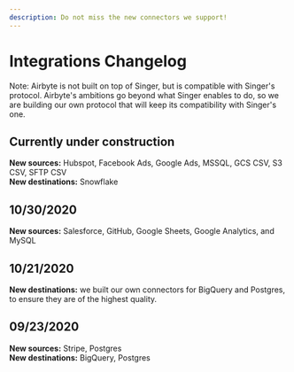 ```yaml
---
description: Do not miss the new connectors we support!
---
```


# Integrations Changelog

Note: Airbyte is not built on top of Singer, but is compatible with Singer's protocol. Airbyte's ambitions go beyond what Singer enables to do, so we are building our own protocol that will keep its compatibility with Singer's one.

## Currently under construction

**New sources:** Hubspot, Facebook Ads, Google Ads, MSSQL, GCS CSV, S3 CSV, SFTP CSV  
**New destinations:** Snowflake

## 10/30/2020

**New sources:** Salesforce, GitHub, Google Sheets, Google Analytics, and MySQL

## 10/21/2020

**New destinations:** we built our own connectors for BigQuery and Postgres, to ensure they are of the highest quality.

## 09/23/2020

**New sources:** Stripe, Postgres  
**New destinations:** BigQuery, Postgres



